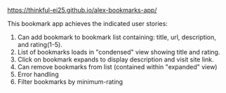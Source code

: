 https://thinkful-ei25.github.io/alex-bookmarks-app/

This bookmark app achieves the indicated user stories:
1) Can add bookmark to bookmark list containing: title, url, description, and rating(1-5).
2) List of bookmarks loads in "condensed" view showing title and rating.
3) Click on bookmark expands to display description and visit site link.
4) Can remove bookmarks from list (contained within "expanded" view)
5) Error handling
6) Filter bookmarks by minimum-rating
